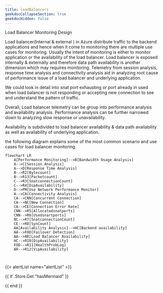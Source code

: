 ```yaml
---
title: loadBalancers
geekdocCollapseSection: true
geekdocHidden: false
---
```


Load Balancer Monitoring Design

Load balancer(Internal & external ) in Azure distribute traffic to the backend applications and hence when it come to monitoring there are multiple use cases for monitoring. Usually the intent of monitoring is either to monitor application or the availability of the load balancer. Load balancer is exposed internally & externally and therefore data path availability is another dimension which may requires monitoring. Telemetry from session analysis, response time analysis and connectivity analysis aid in analyzing root cause of performance issue of a load balancer and underlying application.

We could look in detail into snat port exhausting or port already in used when load balancer is not responding or accepting new connection to see and understand the pattern of traffic.

Overall, Load balancer telemetry can be group into performance analysis and availability analysis.
Performance analysis can be further narrowed down to analyzing slow response or unavailability.

Availability is subdivided to load balancer availability & data path availability as well as availability of underlying application.

the following diagram explains some of the most common scenario and use cases for load balancer monitoring.


```mermaid
flowchart LR
    A[Performance Monitoring]-->B[Bandwidth Usage Analysis]
    A-->C[Session Analysis]
    A-->D[Response Time Analysis]
    B-->R2[Bytecount]
    B-->R13[Packetcount]
    C-->R3[SnatconnectionCount]
    C-->R4[DipAvailability]
    D-->PM[Use Network Performance Monitor]
    A-->CA[Connectivity Analysis]
    CA-->CNN[Concurrent Connection]
    CA-->NC[New Connection]
    CA-->CE[Connection Error Rate]
    CNN-->R5[Allocatedsnatports]
    CNN-->R6[Usedsnartports]
    NC-->R7[SnatconnectionCount]
    CE-->R8[SynCount]
    AA[Availability Analysis]-->HC[Backend availability]
    AA-->FOD[Failover Detection]
    AA-->AR[Load Balancer Availability]
    HC-->R10[DipAvailability]
    FOD-->R11[HealthProbLog]
    AR-->R12[VipAvailability]



```

{{< alertList name="alertList" >}}

{{ if .Store.Get "hasMermaid" }}
  <script type="module">
    import mermaid from 'https://cdn.jsdelivr.net/npm/mermaid/dist/mermaid.esm.min.mjs';
    mermaid.initialize({ startOnLoad: true });
  </script>
{{ end }}
